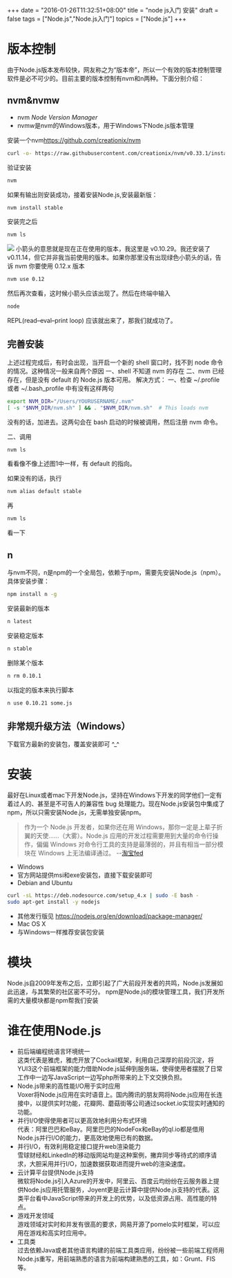 +++
date = "2016-01-26T11:32:51+08:00"
title = "node js入门 安装"
draft = false
tags = ["Node.js","Node.js入门"]
topics = ["Node.js"]
+++

# 版本控制
由于Node.js版本发布较快，网友称之为“版本帝”，所以一个有效的版本控制管理软件是必不可少的。目前主要的版本控制有nvm和n两种。下面分别介绍：
## nvm&nvmw
 * nvm *Node Version Manager*
 * nvmw是nvm的Windows版本，用于Windows下Node.js版本管理

安装一个nvm<https://github.com/creationix/nvm>
<!--more-->
```bash
curl -o- https://raw.githubusercontent.com/creationix/nvm/v0.33.1/install.sh | bash
```
验证安装
```bash
nvm
```
如果有输出则安装成功，接着安装Node.js,安装最新版：
```bash
nvm install stable

```
安装完之后
```bash
nvm ls
```
![](http://7xqe60.com1.z0.glb.clouddn.com/1.png)
小箭头的意思就是现在正在使用的版本，我这里是 v0.10.29。我还安装了 v0.11.14，但它并非我当前使用的版本。如果你那里没有出现绿色小箭头的话，告诉 nvm 你要使用 0.12.x 版本
```bash
nvm use 0.12
```
然后再次查看，这时候小箭头应该出现了。然后在终端中输入
```bash
node
```
REPL(read–eval–print loop) 应该就出来了，那我们就成功了。

## 完善安装
上述过程完成后，有时会出现，当开启一个新的 shell 窗口时，找不到 node 命令的情况。这种情况一般来自两个原因
一、shell 不知道 nvm 的存在
二、nvm 已经存在，但是没有 default 的 Node.js 版本可用。
解决方式：
一、检查 ~/.profile 或者 ~/.bash_profile 中有没有这样两句
```bash
export NVM_DIR="/Users/YOURUSERNAME/.nvm"
[ -s "$NVM_DIR/nvm.sh" ] && . "$NVM_DIR/nvm.sh"  # This loads nvm
```
没有的话，加进去。这两句会在 bash 启动的时候被调用，然后注册 nvm 命令。

二、调用
```bash
nvm ls
```
看看像不像上述图1中一样，有 default 的指向。

如果没有的话，执行
```bash
nvm alias default stable
```
再
```bash
nvm ls
```
看一下

## n
与nvm不同，n是npm的一个全局包，依赖于npm，需要先安装Node.js（npm）。具体安装步骤：
```bash
npm install n -g
```
安装最新的版本
```bash
n latest
```
安装稳定版本
```bash
n stable
```
删除某个版本
```bash
n rm 0.10.1 
```
以指定的版本来执行脚本
```bash
n use 0.10.21 some.js
```

## 非常规升级方法（Windows）
下载官方最新的安装包，覆盖安装即可 ^_^

# 安装
最好在Linux或者mac下开发Node.js，坚持在Windows下开发的同学他们一定有着过人的、甚至是不可告人的兼容性 bug 处理能力。现在Node.js安装包中集成了npm，所以只需安装Node.js，无需单独安装npm。
> 作为一个 Node.js 开发者，如果你还在用 Windows，那你一定是上辈子折翼的天使……（大雾）。Node.js 应用的开发过程需要用到大量的命令行操作，偏偏 Windows 对命令行工具的支持是最薄弱的，并且有相当一部分模块在 Windows 上无法编译通过。 --[淘宝fed](http://taobaofed.org/blog/2015/12/08/efficient-node-dev-cli-setup/)

* Windows
 * 官方网站提供msi和exe安装包，直接下载安装即可 
* Debian and Ubuntu
 ```bash
 curl -sL https://deb.nodesource.com/setup_4.x | sudo -E bash -
 sudo apt-get install -y nodejs
 ```
* 其他发行版见 https://nodejs.org/en/download/package-manager/
* Mac OS X
 * 与Windows一样推荐安装包安装

# 模块
Node.js自2009年发布之后，立即引起了广大前段开发者的共鸣，Node.js发展如此迅速，与其繁荣的社区密不可分。
npm是Node.js的模块管理工具，我们开发所需的大量模块都是npm帮我们安装
# 谁在使用Node.js
* 前后端编程统语言环境统一  
  这类代表是雅虎，雅虎开放了Cockail框架，利用自己深厚的前段沉淀，将YUI3这个前端框架的能力借助Node.js延伸到服务端，使得使用者摆脱了日常工作中一边写JavaScript一边写php所带来的上下文交换负担。
* Node.js带来的高性能I/O用于实时应用  
  Voxer将Node.js应用在实时语音上。国内腾讯的朋友网将Node.js应用在长连接中，以提供实时功能，花瓣网、蘑菇街等公司通过socket.io实现实时通知的功能。
* 并行I/O使得使用者可以更高效地利用分布式环境  
  代表：阿里巴巴和eBay。阿里巴巴的NodeFox和eBay的ql.io都是借用Node.js并行I/O的能力，更高效地使用已有的数据。
* 并行I/O，有效利用稳定接口提升web渲染能力  
  雪球财经和LinkedIn的移动版网站均是这种案例，撇弃同步等待式的顺序请求，大胆采用并行I/O，加速数据获取进而提升web的渲染速度。
* 云计算平台提供Node.js支持  
  微软将Node.js引入Azure的开发中，阿里云、百度云均纷纷在云服务器上提供Node.js应用托管服务，Joyent更是云计算中提供Node.js支持的代表。这类平台看中JavaScript带来的开发上的优势，以及低资源占用、高性能的特点。
* 游戏开发领域  
  游戏领域对实时和并发有很高的要求，网易开源了pomelo实时框架，可以应用在游戏和高实时应用中。
* 工具类  
  过去依赖Java或者其他语言构建的前端工具类应用，纷纷被一些前端工程师用Node.js重写，用前端熟悉的语言为前端构建熟悉的工具，如：Grunt、FIS等。